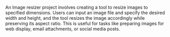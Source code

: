 An Image resizer project involves creating a tool to resize images to specified dimensions. 
Users can input an image file and specify the desired width and height, and the tool resizes the image accordingly while preserving its aspect ratio. 
This is useful for tasks like preparing images for web display, email attachments, or social media posts.
